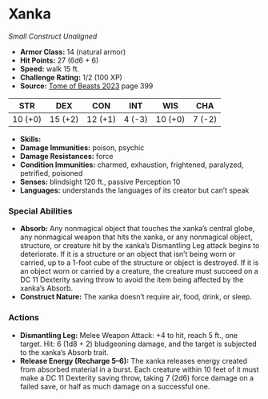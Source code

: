 # Xanka

*Small* *Construct* *Unaligned*

- **Armor Class:** 14 (natural armor)
- **Hit Points:** 27 (6d6 + 6)
- **Speed:** walk 15 ft.
- **Challenge Rating:** 1/2 (100 XP)
- **Source:** [Tome of Beasts 2023](https://koboldpress.com/kpstore/product/tome-of-beasts-1-2023-edition/) page 399

| STR | DEX | CON | INT | WIS | CHA |
| --- | --- | --- | --- | --- | --- |
| 10 (+0) | 15 (+2) | 12 (+1) | 4 (-3) | 10 (+0) | 7 (-2) |

- **Skills:** 
- **Damage Immunities:** poison, psychic
- **Damage Resistances:** force
- **Condition Immunities:** charmed, exhaustion, frightened, paralyzed, petrified, poisoned
- **Senses:** blindsight 120 ft., passive Perception 10
- **Languages:** understands the languages of its creator but can’t speak

### Special Abilities

- **Absorb:** Any nonmagical object that touches the xanka’s central globe, any nonmagical weapon that hits the xanka, or any nonmagical object, structure, or creature hit by the xanka’s Dismantling Leg attack begins to deteriorate. If it is a structure or an object that isn’t being worn or carried, up to a 1-foot cube of the structure or object is destroyed. If it is an object worn or carried by a creature, the creature must succeed on a DC 11 Dexterity saving throw to avoid the item being affected by the xanka’s Absorb.
- **Construct Nature:** The xanka doesn’t require air, food, drink, or sleep.

### Actions

- **Dismantling Leg:** Melee Weapon Attack: +4 to hit, reach 5 ft., one target. Hit: 6 (1d8 + 2) bludgeoning damage, and the target is subjected to the xanka’s Absorb trait.
- **Release Energy (Recharge 5–6):** The xanka releases energy created from absorbed material in a burst. Each creature within 10 feet of it must make a DC 11 Dexterity saving throw, taking 7 (2d6) force damage on a failed save, or half as much damage on a successful one.

